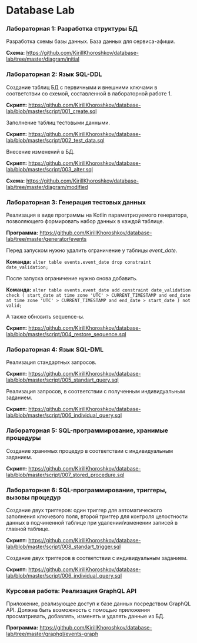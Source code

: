 # Database Lab

### Лабораторная 1: Разработка структуры БД

Разработка схемы базы данных. База данных для сервиса-афиши.<br>

<b>Схема:</b> https://github.com/KirillKhoroshkov/database-lab/tree/master/diagram/initial

### Лабораторная 2: Язык SQL-DDL

Создание таблиц БД с первичными и внешними ключами в соответствии со схемой, составленной в лабораторной работе 1.

<b>Скрипт:</b> https://github.com/KirillKhoroshkov/database-lab/blob/master/script/001_create.sql

Заполнение таблиц тестовыми данными.

<b>Скрипт:</b> https://github.com/KirillKhoroshkov/database-lab/blob/master/script/002_test_data.sql

Внесение изменений в БД.

<b>Скрипт:</b> https://github.com/KirillKhoroshkov/database-lab/blob/master/script/003_alter.sql
        
<b>Схема:</b> https://github.com/KirillKhoroshkov/database-lab/tree/master/diagram/modified

### Лабораторная 3: Генерация тестовых данных

Реализация в виде программы на Kotlin параметризуемого генератора, позволяющего формировать набор данных в каждой таблице.

<b>Программа:</b> https://github.com/KirillKhoroshkov/database-lab/tree/master/generator/events

Перед запуском нужно удалить ограничение у таблицы <i>event_date</i>.

<b>Команда:</b> `alter table events.event_date drop constraint date_validation;`

После запуска ограничение нужно снова добавить.

<b>Команда:</b> `alter table events.event_date add constraint date_validation check (
        start_date at time zone 'UTC' > CURRENT_TIMESTAMP
        and end_date at time zone 'UTC' > CURRENT_TIMESTAMP
        and end_date > start_date
    ) not valid;`

А также обновить sequence-ы.

<b>Скрипт:</b> https://github.com/KirillKhoroshkov/database-lab/blob/master/script/004_restore_sequence.sql

### Лабораторная 4: Язык SQL-DML

Реализация стандартных запросов.

<b>Скрипт:</b> https://github.com/KirillKhoroshkov/database-lab/blob/master/script/005_standart_query.sql

Реализация запросов, в соответствии с полученным индивидуальным заданием.

<b>Скрипт:</b> https://github.com/KirillKhoroshkov/database-lab/blob/master/script/006_individual_query.sql

### Лабораторная 5: SQL-программирование, хранимые процедуры

Создание хранимых процедур в соответствии с индивидуальным заданием.

<b>Скрипт:</b> https://github.com/KirillKhoroshkov/database-lab/blob/master/script/007_stored_procedure.sql

### Лабораторная 6: SQL-программирование, триггеры, вызовы процедур

Создание двух триггеров: один триггер для автоматического заполнения ключевого поля, второй триггер для контроля целостности данных в подчиненной таблице при удалении/изменении записей в главной
таблице.

<b>Скрипт:</b> https://github.com/KirillKhoroshkov/database-lab/blob/master/script/008_standart_trigger.sql

Создание двух триггеров в соответствии с индивидуальным заданием.

<b>Скрипт:</b> https://github.com/KirillKhoroshkov/database-lab/blob/master/script/006_individual_query.sql

### Курсовая работа: Реализация GraphQL API

Приложение, реализующее доступ к базе данных посредством GraphQL API. Должна быть возможность с помощью приложения просматривать, добавлять, изменять и удалять данные из БД.

<b>Программа:</b> https://github.com/KirillKhoroshkov/database-lab/tree/master/graphql/events-graph
